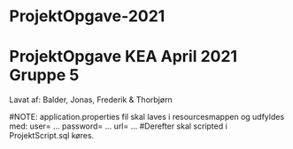 # ProjektOpgave-2021
# ProjektOpgave KEA April 2021 Gruppe 5

Lavat af:
Balder,
Jonas,
Frederik
&
Thorbjørn

#NOTE: application.properties fil skal laves i resourcesmappen og udfyldes med:
user= ...
password= ...
url= ...
#Derefter skal scripted i ProjektScript.sql køres.
